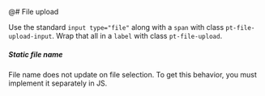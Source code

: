 @# File upload

Use the standard `input type="file"` along with a `span` with class `pt-file-upload-input`.
Wrap that all in a `label` with class `pt-file-upload`.

<div class="pt-callout pt-intent-warning pt-icon-warning-sign">
    <h5>Static file name</h5>
    File name does not update on file selection. To get this behavior,
    you must implement it separately in JS.
</div>
